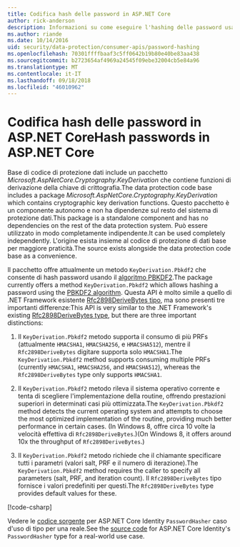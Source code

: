 ```yaml
---
title: Codifica hash delle password in ASP.NET Core
author: rick-anderson
description: Informazioni su come eseguire l'hashing delle password usando le API di protezione dati di ASP.NET Core.
ms.author: riande
ms.date: 10/14/2016
uid: security/data-protection/consumer-apis/password-hashing
ms.openlocfilehash: 70301ffffbaaf3c5ff0642b19b80e40be83aa438
ms.sourcegitcommit: b2723654af4969a24545f09ebe32004cb5e84a96
ms.translationtype: MT
ms.contentlocale: it-IT
ms.lasthandoff: 09/18/2018
ms.locfileid: "46010962"
---
```

# <a name="hash-passwords-in-aspnet-core"></a><span data-ttu-id="22427-103">Codifica hash delle password in ASP.NET Core</span><span class="sxs-lookup"><span data-stu-id="22427-103">Hash passwords in ASP.NET Core</span></span>

<span data-ttu-id="22427-104">Base di codice di protezione dati include un pacchetto *Microsoft.AspNetCore.Cryptography.KeyDerivation* che contiene funzioni di derivazione della chiave di crittografia.</span><span class="sxs-lookup"><span data-stu-id="22427-104">The data protection code base includes a package *Microsoft.AspNetCore.Cryptography.KeyDerivation* which contains cryptographic key derivation functions.</span></span> <span data-ttu-id="22427-105">Questo pacchetto è un componente autonomo e non ha dipendenze sul resto del sistema di protezione dati.</span><span class="sxs-lookup"><span data-stu-id="22427-105">This package is a standalone component and has no dependencies on the rest of the data protection system.</span></span> <span data-ttu-id="22427-106">Può essere utilizzato in modo completamente indipendente.</span><span class="sxs-lookup"><span data-stu-id="22427-106">It can be used completely independently.</span></span> <span data-ttu-id="22427-107">L'origine esista insieme al codice di protezione di dati base per maggiore praticità.</span><span class="sxs-lookup"><span data-stu-id="22427-107">The source exists alongside the data protection code base as a convenience.</span></span>

<span data-ttu-id="22427-108">Il pacchetto offre attualmente un metodo `KeyDerivation.Pbkdf2` che consente di hash password usando il [algoritmo PBKDF2](https://tools.ietf.org/html/rfc2898#section-5.2).</span><span class="sxs-lookup"><span data-stu-id="22427-108">The package currently offers a method `KeyDerivation.Pbkdf2` which allows hashing a password using the [PBKDF2 algorithm](https://tools.ietf.org/html/rfc2898#section-5.2).</span></span> <span data-ttu-id="22427-109">Questa API è molto simile a quello di .NET Framework esistente [Rfc2898DeriveBytes tipo](/dotnet/api/system.security.cryptography.rfc2898derivebytes), ma sono presenti tre importanti differenze:</span><span class="sxs-lookup"><span data-stu-id="22427-109">This API is very similar to the .NET Framework's existing [Rfc2898DeriveBytes type](/dotnet/api/system.security.cryptography.rfc2898derivebytes), but there are three important distinctions:</span></span>

1. <span data-ttu-id="22427-110">Il `KeyDerivation.Pbkdf2` metodo supporta il consumo di più PRFs (attualmente `HMACSHA1`, `HMACSHA256`, e `HMACSHA512`), mentre il `Rfc2898DeriveBytes` digitare supporta solo `HMACSHA1`.</span><span class="sxs-lookup"><span data-stu-id="22427-110">The `KeyDerivation.Pbkdf2` method supports consuming multiple PRFs (currently `HMACSHA1`, `HMACSHA256`, and `HMACSHA512`), whereas the `Rfc2898DeriveBytes` type only supports `HMACSHA1`.</span></span>

2. <span data-ttu-id="22427-111">Il `KeyDerivation.Pbkdf2` metodo rileva il sistema operativo corrente e tenta di scegliere l'implementazione della routine, offrendo prestazioni superiori in determinati casi più ottimizzata.</span><span class="sxs-lookup"><span data-stu-id="22427-111">The `KeyDerivation.Pbkdf2` method detects the current operating system and attempts to choose the most optimized implementation of the routine, providing much better performance in certain cases.</span></span> <span data-ttu-id="22427-112">(In Windows 8, offre circa 10 volte la velocità effettiva di `Rfc2898DeriveBytes`.)</span><span class="sxs-lookup"><span data-stu-id="22427-112">(On Windows 8, it offers around 10x the throughput of `Rfc2898DeriveBytes`.)</span></span>

3. <span data-ttu-id="22427-113">Il `KeyDerivation.Pbkdf2` metodo richiede che il chiamante specificare tutti i parametri (valori salt, PRF e il numero di iterazione).</span><span class="sxs-lookup"><span data-stu-id="22427-113">The `KeyDerivation.Pbkdf2` method requires the caller to specify all parameters (salt, PRF, and iteration count).</span></span> <span data-ttu-id="22427-114">Il `Rfc2898DeriveBytes` tipo fornisce i valori predefiniti per questi.</span><span class="sxs-lookup"><span data-stu-id="22427-114">The `Rfc2898DeriveBytes` type provides default values for these.</span></span>

[!code-csharp[](password-hashing/samples/passwordhasher.cs)]

<span data-ttu-id="22427-115">Vedere le [codice sorgente](https://github.com/aspnet/Identity/blob/master/src/Core/PasswordHasher.cs) per ASP.NET Core Identity `PasswordHasher` caso d'uso di tipo per una reale.</span><span class="sxs-lookup"><span data-stu-id="22427-115">See the [source code](https://github.com/aspnet/Identity/blob/master/src/Core/PasswordHasher.cs) for ASP.NET Core Identity's `PasswordHasher` type for a real-world use case.</span></span>
